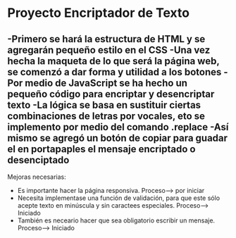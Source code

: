 <h1>Proyecto Encriptador de Texto</h1>

-Primero se hará la estructura de HTML y se agregarán pequeño estilo en el CSS
-Una vez hecha la maqueta de lo que será la página web, se comenzó a dar forma y utilidad a los botones
-Por medio de JavaScript se ha hecho un pequeño código para encriptar y desencriptar texto
-La lógica se basa en sustituir ciertas combinaciones de letras por vocales, eto se implemento por medio del comando .replace
-Así mismo se agregó un botón de copiar para guadar el en portapaples el mensaje encriptado o desenciptado
- 

Mejoras necesarias:
- Es importante hacer la página responsiva. Proceso--> por iniciar
- Necesita implementase una función de validación, para que este sólo acepte texto en minúscula y sin caractees especiales. Proceso--> Iniciado
- También es neceario hacer que sea obligatorio escribir un mensaje. Proceso--> Iniciado
